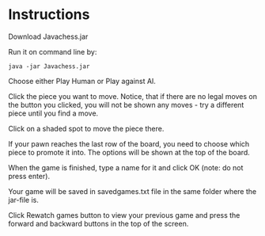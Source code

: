 # Instructions

Download Javachess.jar

Run it on command line by:
```
java -jar Javachess.jar
```

Choose either Play Human or Play against AI.

Click the piece you want to move. Notice, that if there are no legal moves on the button you clicked, you will not be shown any moves - try a different piece until you find a move.

Click on a shaded spot to move the piece there.

If your pawn reaches the last row of the board, you need to choose which piece to promote it into. The options will be shown at the top of the board.

When the game is finished, type a name for it and click OK (note: do not press enter).

Your game will be saved in savedgames.txt file in the same folder where the jar-file is.

Click Rewatch games button to view your previous game and press the forward and backward buttons in the top of the screen.
